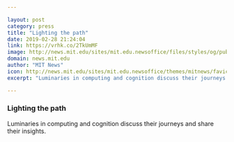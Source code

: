 ```yaml
---

layout: post
category: press
title: "Lighting the path"
date: 2019-02-28 21:24:04
link: https://vrhk.co/2TkUmMF
image: http://news.mit.edu/sites/mit.edu.newsoffice/files/styles/og/public/images/2019/Luminaries_Panel_67_edited-MIT-CoC.jpg
domain: news.mit.edu
author: "MIT News"
icon: http://news.mit.edu/sites/mit.edu.newsoffice/themes/mitnews/favicon.ico
excerpt: "Luminaries in computing and cognition discuss their journeys and share their insights."

---
```


### Lighting the path

Luminaries in computing and cognition discuss their journeys and share their insights.